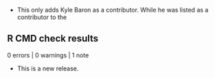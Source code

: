 - This only adds Kyle Baron as a contributor.  While he was listed as
  a contributor to the

## R CMD check results

0 errors | 0 warnings | 1 note

* This is a new release.

